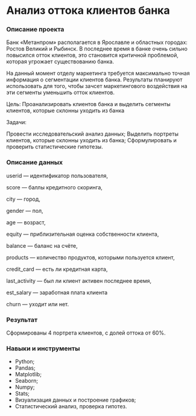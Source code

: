 # Анализ оттока клиентов банка
### Описание проекта
Банк «Метанпром» располагается в Ярославле и областных городах: Ростов Великий и Рыбинск. В последнее время в банке очень сильно повысился отток клиентов, это становится критичной проблемой, которая угрожает существованию банка.

На данный момент отделу маркетинга требуется максимально точная информация о сегментации клиентов банка. Результаты планируют использовать для того, чтобы зачсет маркетингового воздействия на эти сегменты уменьшить отток клиентов.

Цель: Проанализировать клиентов банка и выделить сегменты клиентов, которые склонны уходить из банка

Задачи:

Провести исследовательский анализ данных;
Выделить портреты клиентов, которые склонны уходить из банка;
Сформулировать и проверить статистические гипотезы.

### Описание данных
userid — идентификатор пользователя,

score — баллы кредитного скоринга,

city — город,

gender — пол,

age — возраст,

equity — приблизительная оценка собственности клиента,

balance — баланс на счёте,

products — количество продуктов, которыми пользуется клиент,

credit_card — есть ли кредитная карта,

last_activity — был ли клиент активен последнее время,

est_salary — заработная плата клиента

churn — уходит или нет.

### Результат

Сформированы 4 портрета клиентов, с долей оттока от 60%. 

### Навыки и инструменты

+ Python;
+ Pandas;
+ Matplotlib;
+ Seaborn;
+ Numpy;
+ Stats; 
+ Визуализация данных и построение графиков;
+ Статистический анализ, проверка гипотез.
